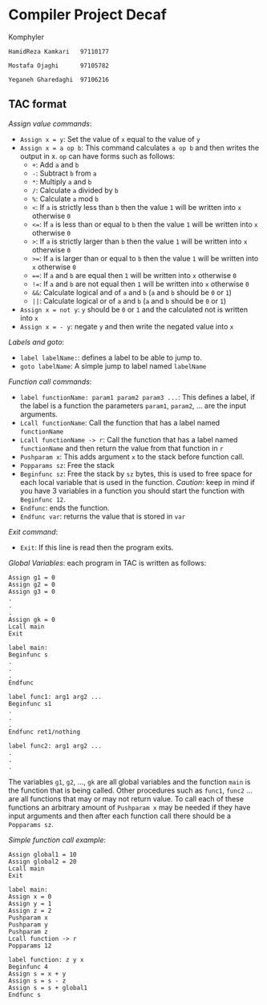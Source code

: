 # Compiler Project Decaf

Komphyler

```
HamidReza Kamkari   97110177

Mostafa Ojaghi      97105782

Yeganeh Gharedaghi  97106216
```

## TAC format

*Assign value commands*:

* `Assign x = y`: Set the value of `x` equal to the value of `y`
* `Assign x = a op b`: This command calculates `a op b` and then writes the output
in x. `op` can have forms such as follows:
  * `+`: Add `a` and `b`
  * `-`: Subtract `b` from `a`
  * `*`: Multiply `a` and `b`
  * `/`: Calculate `a` divided by `b`
  * `%`: Calculate `a` mod `b`
  * `<`: If `a` is strictly less than `b` then the value `1` will be written into `x` otherwise `0`
  * `<=`: If `a` is less than or equal to `b` then the value `1` will be written into `x` otherwise `0`
  * `>`: If `a` is strictly larger than `b` then the value `1` will be written into `x` otherwise `0`
  * `>=`: If `a` is larger than or equal to `b` then the value `1` will be written into `x` otherwise `0`
  * `==`: If `a` and `b` are equal then `1` will be written into `x` otherwise `0`
  * `!=`: If `a` and `b` are not equal then `1` will be written into `x` otherwise `0`
  * `&&`: Calculate logical and of `a` and `b` (`a` and `b` should be `0` or `1`)
  * `||`: Calculate logical or of `a` and `b` (`a` and `b` should be `0` or `1`)
* `Assign x = not y`: `y` should be `0` or `1` and the calculated not is written into `x`
* `Assign x = - y`: negate `y` and then write the negated value into `x`

*Labels and goto*:
* `label labelName:`: defines a label to be able to jump to.
* `goto labelName`: A simple jump to label named `labelName`

*Function call commands*:

* `label functionName: param1 param2 param3 ...`: This defines a label, if the label is a function
the parameters `param1`, `param2`, ... are the input arguments.
* `Lcall functionName`: Call the function that has a label named `functionName`
* `Lcall functionName -> r`: Call the function that has a label named `functionName` and then return the value from that function in `r`
* `Pushparam x`: This adds argument `x` to the stack before function call.
* `Popparams sz`: Free the stack
* `Beginfunc sz`: Free the stack by `sz` bytes, this is used to free space for each 
local variable that is used in the function. *Caution*: keep in mind if you have 3 variables in a function
  you should start the function with `Beginfunc 12`.
* `Endfunc`: ends the function.
* `Endfunc var`: returns the value that is stored in `var`


*Exit command*:
* `Exit`: If this line is read then the program exits.

*Global Variables*:
each program in TAC is written as follows:
```
Assign g1 = 0
Assign g2 = 0
Assign g3 = 0
.
.
.
Assign gk = 0
Lcall main
Exit

label main:
Beginfunc s
.
.
.
Endfunc

label func1: arg1 arg2 ...
Beginfunc s1
.
.
.
Endfunc ret1/nothing

label func2: arg1 arg2 ...
.
.
.
```
The variables `g1`, `g2`, ..., `gk` are all global variables and the function
`main` is the function that is being called. Other procedures such as `func1`, `func2` ... 
are all functions that may or may not return value. To call each of these functions an arbitrary amount of
`Pushparam x` may be needed if they have input arguments and then after each function call there should
be a `Popparams sz`.

*Simple function call example*:
```
Assign global1 = 10
Assign global2 = 20
Lcall main
Exit

label main:
Assign x = 0
Assign y = 1
Assign z = 2
Pushparam x
Pushparam y
Pushparam z
Lcall function -> r
Popparams 12

label function: z y x
Beginfunc 4
Assign s = x + y
Assign s = s - z
Assign s = s + global1
Endfunc s
```